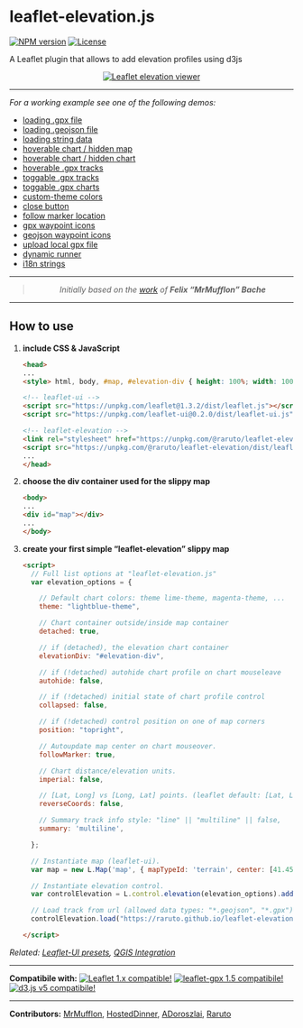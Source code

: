 # leaflet-elevation.js

[![NPM version](https://img.shields.io/npm/v/@raruto/leaflet-elevation.svg?color=red)](https://www.npmjs.com/package/@raruto/leaflet-elevation)
[![License](https://img.shields.io/badge/license-GPL%203-blue.svg?style=flat)](LICENSE)

A Leaflet plugin that allows to add elevation profiles using d3js

<p align="center">
    <a href="https://raruto.github.io/leaflet-elevation/examples/leaflet-elevation_hoverable-tracks.html"><img src="https://raruto.github.io/img/leaflet-elevation.png" alt="Leaflet elevation viewer" /></a>
</p>

---

_For a working example see one of the following demos:_
- [loading .gpx file](https://raruto.github.io/leaflet-elevation/examples/leaflet-elevation.html)
- [loading .geojson file](https://raruto.github.io/leaflet-elevation/examples/leaflet-elevation_geojson-data.html)
- [loading string data](https://raruto.github.io/leaflet-elevation/examples/leaflet-elevation_string-data.html)
- [hoverable chart / hidden map](https://raruto.github.io/leaflet-elevation/examples/leaflet-elevation_hidden-map.html)
- [hoverable chart / hidden chart](https://raruto.github.io/leaflet-elevation/examples/leaflet-elevation_hidden-chart.html)
- [hoverable .gpx tracks](https://raruto.github.io/leaflet-elevation/examples/leaflet-elevation_hoverable-tracks.html)
- [toggable .gpx tracks](https://raruto.github.io/leaflet-elevation/examples/leaflet-elevation_toggable-tracks.html)
- [toggable .gpx charts](https://raruto.github.io/leaflet-elevation/examples/leaflet-elevation_toggable-charts.html)
- [custom-theme colors](https://raruto.github.io/leaflet-elevation/examples/leaflet-elevation_custom-theme.html)
- [close button](https://raruto.github.io/leaflet-elevation/examples/leaflet-elevation_close-button.html)
- [follow marker location](https://raruto.github.io/leaflet-elevation/examples/leaflet-elevation_follow-marker.html)
- [gpx waypoint icons](https://raruto.github.io/leaflet-elevation/examples/leaflet-elevation_gpx-waypoints.html)
- [geojson waypoint icons](https://raruto.github.io/leaflet-elevation/examples/leaflet-elevation_geojson-waypoints.html)
- [upload local gpx file](https://raruto.github.io/leaflet-elevation/examples/leaflet-elevation_upload-gpx.html)
- [dynamic runner](https://raruto.github.io/leaflet-elevation/examples/leaflet-elevation_dynamic-runner.html)
- [i18n strings](https://raruto.github.io/leaflet-elevation/examples/leaflet-elevation_i18n-strings.html)


---

<blockquote>
    <p align="center">
        <em>Initially based on the <a href="http://mrmufflon.github.io/Leaflet.Elevation/">work</a> of <strong>Felix “MrMufflon” Bache</strong></em>
    </p>
</blockquote>

---

## How to use

1. **include CSS & JavaScript**
    ```html
    <head>
    ...
    <style> html, body, #map, #elevation-div { height: 100%; width: 100%; padding: 0; margin: 0; } #map { height: 75%; } #elevation-div {	height: 25%; font: 12px/1.5 "Helvetica Neue", Arial, Helvetica, sans-serif; } </style>

    <!-- leaflet-ui -->
    <script src="https://unpkg.com/leaflet@1.3.2/dist/leaflet.js"></script>
    <script src="https://unpkg.com/leaflet-ui@0.2.0/dist/leaflet-ui.js"></script>

    <!-- leaflet-elevation -->
    <link rel="stylesheet" href="https://unpkg.com/@raruto/leaflet-elevation/dist/leaflet-elevation.css" />
    <script src="https://unpkg.com/@raruto/leaflet-elevation/dist/leaflet-elevation.js"></script>
    ...
    </head>
    ```
2. **choose the div container used for the slippy map**
    ```html
    <body>
    ...
    <div id="map"></div>
    ...
    </body>
    ```
3. **create your first simple “leaflet-elevation” slippy map**
    ```html
    <script>
      // Full list options at "leaflet-elevation.js"
      var elevation_options = {

        // Default chart colors: theme lime-theme, magenta-theme, ...
        theme: "lightblue-theme",

        // Chart container outside/inside map container
        detached: true,

        // if (detached), the elevation chart container
        elevationDiv: "#elevation-div",

        // if (!detached) autohide chart profile on chart mouseleave
        autohide: false,

        // if (!detached) initial state of chart profile control
        collapsed: false,

        // if (!detached) control position on one of map corners
        position: "topright",

        // Autoupdate map center on chart mouseover.
        followMarker: true,

        // Chart distance/elevation units.
        imperial: false,

        // [Lat, Long] vs [Long, Lat] points. (leaflet default: [Lat, Long])
        reverseCoords: false,

        // Summary track info style: "line" || "multiline" || false,
        summary: 'multiline',

      };

      // Instantiate map (leaflet-ui).
      var map = new L.Map('map', { mapTypeId: 'terrain', center: [41.4583, 12.7059], zoom: 5 });

      // Instantiate elevation control.
      var controlElevation = L.control.elevation(elevation_options).addTo(map);

      // Load track from url (allowed data types: "*.geojson", "*.gpx")
      controlElevation.load("https://raruto.github.io/leaflet-elevation/examples/via-emilia.gpx");

    </script>
    ```
_Related: [Leaflet-UI presets](https://github.com/raruto/leaflet-ui), [QGIS Integration](https://github.com/faunalia/trackprofile2web)_

---

**Compatibile with:**
[![Leaflet 1.x compatible!](https://img.shields.io/badge/Leaflet-1.3.2-1EB300.svg?style=flat)](http://leafletjs.com/reference.html)
[![leaflet-gpx 1.5 compatibile!](https://img.shields.io/badge/Leaflet%20GPX-1.5.0-1EB300.svg?style=flat)](https://github.com/mpetazzoni/leaflet-gpx)
[![d3.js v5 compatibile!](https://img.shields.io/badge/d3.js-5.15-1EB300.svg?style=flat)](https://www.npmjs.com/package/d3)

---

**Contributors:** [MrMufflon](https://github.com/MrMufflon/Leaflet.Elevation), [HostedDinner](https://github.com/HostedDinner/Leaflet.Elevation), [ADoroszlai](http://ADoroszlai.github.io/joebed/), [Raruto](https://github.com/Raruto/leaflet-elevation)

